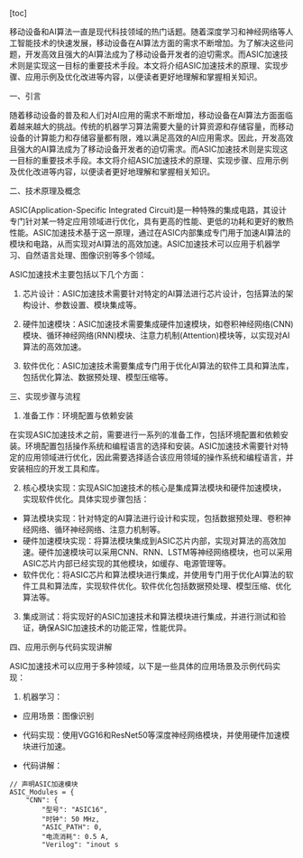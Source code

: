
[toc]                    
                
                
移动设备和AI算法一直是现代科技领域的热门话题。随着深度学习和神经网络等人工智能技术的快速发展，移动设备在AI算法方面的需求不断增加。为了解决这些问题，开发高效且强大的AI算法成为了移动设备开发者的迫切需求。而ASIC加速技术则是实现这一目标的重要技术手段。本文将介绍ASIC加速技术的原理、实现步骤、应用示例及优化改进等内容，以便读者更好地理解和掌握相关知识。

一、引言

随着移动设备的普及和人们对AI应用的需求不断增加，移动设备在AI算法方面面临着越来越大的挑战。传统的机器学习算法需要大量的计算资源和存储容量，而移动设备的计算能力和存储容量都有限，难以满足高效的AI应用需求。因此，开发高效且强大的AI算法成为了移动设备开发者的迫切需求。而ASIC加速技术则是实现这一目标的重要技术手段。本文将介绍ASIC加速技术的原理、实现步骤、应用示例及优化改进等内容，以便读者更好地理解和掌握相关知识。

二、技术原理及概念

ASIC(Application-Specific Integrated Circuit)是一种特殊的集成电路，其设计专门针对某一特定应用领域进行优化，具有更高的性能、更低的功耗和更好的散热性能。ASIC加速技术基于这一原理，通过在ASIC内部集成专门用于加速AI算法的模块和电路，从而实现对AI算法的高效加速。ASIC加速技术可以应用于机器学习、自然语言处理、图像识别等多个领域。

ASIC加速技术主要包括以下几个方面：

1. 芯片设计：ASIC加速技术需要针对特定的AI算法进行芯片设计，包括算法的架构设计、参数设置、模块集成等。

2. 硬件加速模块：ASIC加速技术需要集成硬件加速模块，如卷积神经网络(CNN)模块、循环神经网络(RNN)模块、注意力机制(Attention)模块等，以实现对AI算法的高效加速。

3. 软件优化：ASIC加速技术需要集成专门用于优化AI算法的软件工具和算法库，包括优化算法、数据预处理、模型压缩等。

三、实现步骤与流程

1. 准备工作：环境配置与依赖安装

在实现ASIC加速技术之前，需要进行一系列的准备工作，包括环境配置和依赖安装。环境配置包括操作系统和编程语言的选择和安装。ASIC加速技术需要针对特定的应用领域进行优化，因此需要选择适合该应用领域的操作系统和编程语言，并安装相应的开发工具和库。

2. 核心模块实现：实现ASIC加速技术的核心是集成算法模块和硬件加速模块，实现软件优化。具体实现步骤包括：

- 算法模块实现：针对特定的AI算法进行设计和实现，包括数据预处理、卷积神经网络、循环神经网络、注意力机制等。
- 硬件加速模块实现：将算法模块集成到ASIC芯片内部，实现对算法的高效加速。硬件加速模块可以采用CNN、RNN、LSTM等神经网络模块，也可以采用ASIC芯片内部已经实现的其他模块，如缓存、电源管理等。
- 软件优化：将ASIC芯片和算法模块进行集成，并使用专门用于优化AI算法的软件工具和算法库，实现软件优化。软件优化包括数据预处理、模型压缩、优化算法等。

3. 集成测试：将实现好的ASIC加速技术和算法模块进行集成，并进行测试和验证，确保ASIC加速技术的功能正常，性能优异。

四、应用示例与代码实现讲解

ASIC加速技术可以应用于多种领域，以下是一些具体的应用场景及示例代码实现：

1. 机器学习：

- 应用场景：图像识别

- 代码实现：使用VGG16和ResNet50等深度神经网络模块，并使用硬件加速模块进行加速。

- 代码讲解：

```
// 声明ASIC加速模块
ASIC_Modules = {
    "CNN": {
        "型号": "ASIC16",
        "时钟": 50 MHz,
        "ASIC_PATH": 0,
        "电流消耗": 0.5 A,
        "Verilog": "inout s
```

